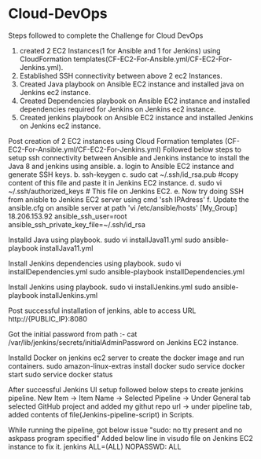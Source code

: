 # Cloud-DevOps

Steps followed to complete the Challenge for Cloud DevOps
1. created 2 EC2 Instances(1 for Ansible and 1 for Jenkins) using CloudFormation templates(CF-EC2-For-Ansible.yml/CF-EC2-For-Jenkins.yml).
2. Established SSH connectivity between above 2 ec2 Instances.
3. Created Java playbook on Ansible EC2 instance and installed java on Jenkins ec2 instance.
4. Created Dependencies playbook on Ansible EC2 instance and installed dependencies required for Jenkins on Jenkins ec2 instance.
5. Created jenkins playbook on Ansible EC2 instance and installed Jenkins on Jenkins ec2 instance.

Post creation of 2 EC2 instances using Cloud Formation templates (CF-EC2-For-Ansible.yml/CF-EC2-For-Jenkins.yml) Followed below steps to setup ssh connectivity between Ansible and Jenkins instance to install the Java 8 and jenkins using ansible.
  a. login to Ansible EC2 instance and generate SSH keys.
  b. ssh-keygen
  c. sudo cat ~/.ssh/id_rsa.pub #copy content of this file and paste it in Jenkins EC2 instance.
  d. sudo vi ~/.ssh/authorized_keys # This file on Jenkins EC2.
  e. Now try doing SSH from anisble to Jenkins EC2 server using cmd 'ssh IPAdress'
  f. Update the ansible.cfg on ansible server at path 'vi /etc/ansible/hosts'
      [My_Group]
      18.206.153.92 ansible_ssh_user=root ansible_ssh_private_key_file=~/.ssh/id_rsa

Installd Java using playbook.
sudo vi installJava11.yml
sudo ansible-playbook installJava11.yml

Install Jenkins dependencies using playbook.
sudo vi installDependencies.yml
sudo ansible-playbook installDependencies.yml

Install Jenkins using playbook.
sudo vi installJenkins.yml
sudo ansible-playbook installJenkins.yml

Post successful installation of jenkins, able to access URL http://{PUBLIC_IP}:8080

Got the initial password from path :- cat /var/lib/jenkins/secrets/initialAdminPassword on Jenkins EC2 instance.

Installd Docker on jenkins ec2 server to create the docker image and run containers.
sudo amazon-linux-extras install docker
sudo service docker start
sudo service docker status

After successful Jenkins UI setup followed below steps to create jenkins pipeline.
    New Item -> Item Name -> Selected Pipeline -> Under General tab selected GitHub project and added my githut repo url -> under pipeline tab, added contents of         file(Jenkins-pipeline-script) in Scripts.
    

While running the pipeline, got below issue
"sudo: no tty present and no askpass program specified" 
Added below line in visudo file on Jenkins EC2 instance to fix it.
jenkins ALL=(ALL) NOPASSWD: ALL
      
      
  

